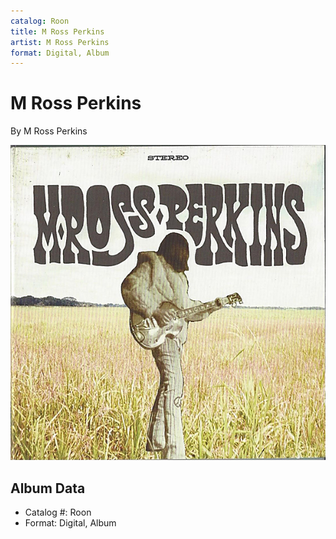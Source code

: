 ```yaml
---
catalog: Roon
title: M Ross Perkins
artist: M Ross Perkins
format: Digital, Album
---
```


# M Ross Perkins

By M Ross Perkins

![](../../assets/albumcovers/M_Ross_Perkins-M_Ross_Perkins.png)

## Album Data

- Catalog #: Roon
- Format: Digital, Album

